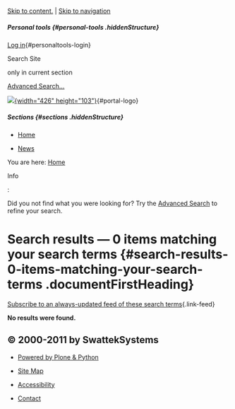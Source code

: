 <div id="visual-portal-wrapper">

<div id="portal-top" class="row">

<div class="cell width-full position-0">

<div id="portal-header">

[Skip to content.](https://blog.swatteksystems.com/old/search#content) |
[Skip to
navigation](https://blog.swatteksystems.com/old/search#portlet-navigation-tree)

<div id="portal-personaltools-wrapper">

##### Personal tools {#personal-tools .hiddenStructure}

[Log
in](https://blog.swatteksystems.com/old/login_form){#personaltools-login}

</div>

<div id="portal-searchbox">

<div class="LSBox">

Search Site
<div class="searchSection">

only in current section

</div>

<div id="LSResult" class="LSResult" style="">

<div id="LSShadow" class="LSShadow">

</div>

</div>

</div>

<div id="portal-advanced-search" class="hiddenStructure">

[Advanced Search…](https://blog.swatteksystems.com/old/search_form)

</div>

</div>

[![](https://blog.swatteksystems.com/old/logo.png){width="426"
height="103"}](https://blog.swatteksystems.com "Home"){#portal-logo}
##### Sections {#sections .hiddenStructure}

-   <div id="portaltab-index_html">

    </div>

    [Home](https://blog.swatteksystems.com)
-   <div id="portaltab-news">

    </div>

    [News](https://blog.swatteksystems.com/old/news "Site News")

</div>

</div>

</div>

<div id="portal-columns" class="row">

<div id="portal-column-content" class="cell width-full position-0">

<div id="viewlet-above-content">

<div id="portal-breadcrumbs">

<span id="breadcrumbs-you-are-here">You are here:</span> <span
id="breadcrumbs-home"> [Home](https://blog.swatteksystems.com) </span>

</div>

</div>

<div>

Info

:   

<div id="content">

<div id="content-core">

Did you not find what you were looking for? Try the <span> [Advanced
Search](https://blog.swatteksystems.com/old/search_form?) </span> to refine
your search.

<span> Search results </span> <span class="discreet"> — <span>0 items matching your search terms</span> </span> {#search-results-0-items-matching-your-search-terms .documentFirstHeading}
===============================================================================================================

[Subscribe to an always-updated feed of these search
terms](https://blog.swatteksystems.com/old/search_rss?){.link-feed}

<div>

**No results were found.**

</div>

</div>

</div>

</div>

<div id="viewlet-below-content">

</div>

</div>

</div>

<div class="row">

<div class="cell width-full position-0">

<div id="doormat-container" class="columns-0">

© 2000-2011 by SwattekSystems
-----------------------------

</div>

</div>

</div>

<div id="portal-colophon">

<div class="colophonWrapper">

-   [Powered by Plone &
    Python](https://plone.org "This site was built using the Plone Open Source CMS/WCM.")

</div>

</div>

-   <div id="siteaction-sitemap">

    </div>

    [Site Map](https://blog.swatteksystems.com/old/sitemap "Site Map")
-   <div id="siteaction-accessibility">

    </div>

    [Accessibility](https://blog.swatteksystems.com/old/accessibility-info "Accessibility")
-   <div id="siteaction-contact">

    </div>

    [Contact](https://blog.swatteksystems.com/old/contact-info "Contact")

</div>
